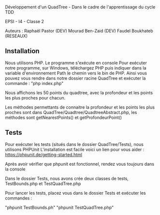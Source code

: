 Développement d'un QuadTree - Dans le cadre de l'apprentissage du cycle TDD

EPSI - I4 - Classe 2

Auteurs :
Raphaël Pastor (DEV)
Mourad Ben-Zaid (DEV)
Faudel Boukhateb (RESEAUX)

Installation
------------
Nous utilisons PHP.
Le programme s'exécute en console
Pour exécuter notre programme, sur Windows, téléchargez PHP puis indiquer dans la variable
d'environnement Path le chemin vers le bin de PHP.
Ainsi vous pouvez vous rendre dans notre dossier racine QuadTree et exécuter la commande :
"php index.php"

Nous affichons les 50 points du quadtree, avec la profondeur et les points les plus proches pour chacun.

Les méthodes permettants de connaitre la profondeur et les points les plus proches sont dans QuadTree/Quadtree/QuadtreeAbstract.php,
les méthodes sont getNearestPoints() et getProfondeurPoint()

Tests
-----

Pour exécuter les tests (situés dans le dossier QuadTree/Tests), nous utilisons PHPUnit
L'installation est facile voici un lien pour vous aider : https://phpunit.de/getting-started.html

Après avoir vérifier que phpunit est fonctionnel, rendez vous toujours dans la console

Dans le dossier Tests, nous avons crée deux classes de tests, TestBounds.php et TestQuadTree.php

Pour lancer les tests, placez vous dans le dossier Tests et exécuter les commandes :

"phpunit TestBounds.ph"
"phpunit TestQuadTree.php"